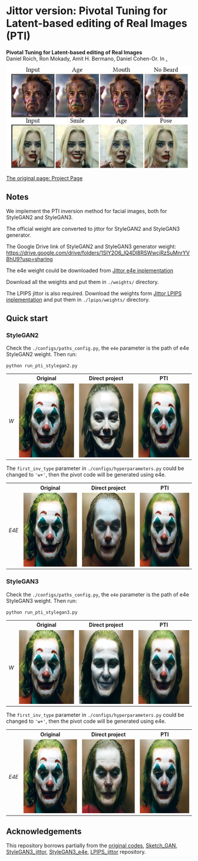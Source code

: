 # Jittor version: Pivotal Tuning for Latent-based editing of Real Images (PTI)

**Pivotal Tuning for Latent-based editing of Real Images**  
Daniel Roich, Ron Mokady, Amit H. Bermano, Daniel Cohen-Or. In <a href="https://arxiv.org/abs/2106.05744">.

<p align="center">
<img src="docs/teaser.jpg" width="800px"/>
</p>

The original page: [Project Page](https://github.com/danielroich/PTI)

## Notes
We implement the PTI inversion method for facial images, both for StyleGAN2 and StyleGAN3. 

The official weight are converted to jittor for StyleGAN2 and StyleGAN3 generator. 

The Google Drive link of StyleGAN2 and StyleGAN3 generator weight: https://drive.google.com/drive/folders/1SIY2O6_lQ4Dl8RSWwcjRzSuMnrYVBhU9?usp=sharing

The e4e weight could be downloaded from [Jittor e4e inplementation](https://github.com/ty625911724/Jittor_E4E)

Download all the weights and put them in `./weights/` directory. 

The LPIPS jittor is also required. Download the weights form [Jittor LPIPS inplementation](https://github.com/ty625911724/Jittor_Perceptual-Similarity-Metric) and put them in `./lpips/weights/` directory. 

## Quick start

### StyleGAN2

Check the `./configs/paths_config.py`, the `e4e` parameter is the path of e4e StyleGAN2 weight. Then run: <br>
```
python run_pti_stylegan2.py
```

<table>
<tr>
<th>&nbsp;</th>
<th>Original</th>
<th>Direct project</th>
<th>PTI</th>
</tr>

<!-- Line 1: Original Input -->
<tr>
<td><em>W</em></td>
<td><img src="docs/original.jpg" height="200" width="200" alt="Original Input"></td>
<td><img src="docs/PTI_stylegan2_pivot.jpg" height="200" width="200" alt="Original Input"></td>
<td><img src="docs/PTI_stylegan2_recon.jpg" height="200" width="200" alt="Original Input"></td>
</tr>
</table>

The `first_inv_type` parameter in `./configs/hyperparameters.py` could be changed to `'w+'`, then the pivot code will be generated using e4e.

<table>
<tr>
<th>&nbsp;</th>
<th>Original</th>
<th>Direct project</th>
<th>PTI</th>
</tr>

<!-- Line 1: Original Input -->
<tr>
<td><em>E4E</em></td>
<td><img src="docs/original.jpg" height="200" width="200" alt="Original Input"></td>
<td><img src="docs/e4e_stylegan2_pivot.jpg" height="200" width="200" alt="Original Input"></td>
<td><img src="docs/e4e_stylegan2_recon.jpg" height="200" width="200" alt="Original Input"></td>
</tr>
</table>


### StyleGAN3

Check the `./configs/paths_config.py`, the `e4e` parameter is the path of e4e StyleGAN3 weight. Then run: <br>
```
python run_pti_stylegan3.py
```

<table>
<tr>
<th>&nbsp;</th>
<th>Original</th>
<th>Direct project</th>
<th>PTI</th>
</tr>

<!-- Line 1: Original Input -->
<tr>
<td><em>W</em></td>
<td><img src="docs/original.jpg" height="200" width="200" alt="Original Input"></td>
<td><img src="docs/PTI_stylegan3_pivot.jpg" height="200" width="200" alt="Original Input"></td>
<td><img src="docs/PTI_stylegan3_recon.jpg" height="200" width="200" alt="Original Input"></td>
</tr>
</table>

The `first_inv_type` parameter in `./configs/hyperparameters.py` could be changed to `'w+'`, then the pivot code will be generated using e4e.

<table>
<tr>
<th>&nbsp;</th>
<th>Original</th>
<th>Direct project</th>
<th>PTI</th>
</tr>

<!-- Line 1: Original Input -->
<tr>
<td><em>E4E</em></td>
<td><img src="docs/original.jpg" height="200" width="200" alt="Original Input"></td>
<td><img src="docs/e4e_stylegan3_pivot.jpg" height="200" width="200" alt="Original Input"></td>
<td><img src="docs/e4e_stylegan3_recon.jpg" height="200" width="200" alt="Original Input"></td>
</tr>
</table>

## Acknowledgements

This repository borrows partially from the [original codes](https://github.com/danielroich/PTI), [Sketch_GAN](https://github.com/maxminder/gansketching_reproducing), [StyleGAN3_jittor](https://github.com/ty625911724/Jittor_StyleGAN3), [StyleGAN3_e4e](https://github.com/ty625911724/Jittor_E4E), [LPIPS_jittor](https://github.com/ty625911724/Jittor_Perceptual-Similarity-Metric) repository.
